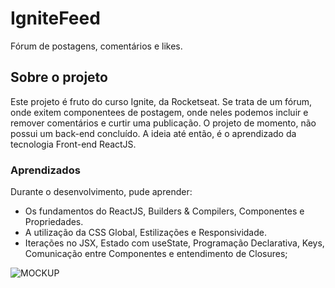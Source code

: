 # IgniteFeed

Fórum de postagens, comentários e likes.

## Sobre o projeto

Este projeto é fruto do curso Ignite, da Rocketseat. Se trata de um fórum, onde exitem componentees de postagem, onde neles podemos incluir e remover comentários e curtir uma publicação.
O projeto de momento, não possui um back-end concluído. A ideia até então, é o aprendizado da tecnologia Front-end ReactJS.

### Aprendizados

Durante o desenvolvimento, pude aprender: 
- Os fundamentos do ReactJS, Builders & Compilers, Componentes e Propriedades.
- A utilização da CSS Global, Estilizações e Responsividade.
- Iterações no JSX, Estado com useState, Programação Declarativa, Keys, Comunicação entre Componentes e entendimento de Closures;

![MOCKUP](https://github.com/ejbussarello/ignitefeed/assets/7197583/6abc583a-cbe5-45d7-bd2b-1c42d9f4ed72)

